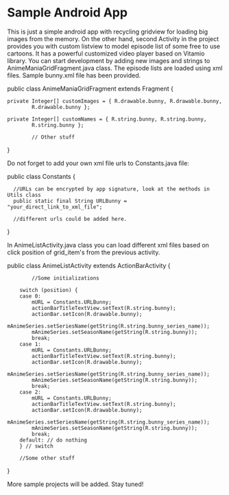 # Sample Android App

This is just a simple android app with recycling gridview for loading big images from the memory. On the other hand,
second Activity in the project provides you with custom listview to model episode list of some free to use cartoons. It has a
powerful customized video player based on Vitamio library. You can start development by adding new images and strings to 
AnimeManiaGridFragment.java class. The episode lists are loaded using xml files. Sample bunny.xml file has been
provided.


public class AnimeManiaGridFragment extends Fragment {

	private Integer[] customImages = { R.drawable.bunny, R.drawable.bunny,
			R.drawable.bunny };

	private Integer[] customNames = { R.string.bunny, R.string.bunny,
			R.string.bunny };
			
			// Other stuff
} 

Do not forget to add your own xml file urls to Constants.java file:


public class Constants {

	  //URLs can be encrypted by app signature, look at the methods in Utils class
	  public static final String URLBunny = "your_direct_link_to_xml_file";
	  
	  //different urls could be added here.
}

In AnimeListActivity.java class you can load different xml files based on click position of grid_item's from the
previous activity.


public class AnimeListActivity extends ActionBarActivity {

    		//Some initializations
		
		switch (position) {
		case 0:
			mURL = Constants.URLBunny;
			actionBarTitleTextView.setText(R.string.bunny);
			actionBar.setIcon(R.drawable.bunny);
			mAnimeSeries.setSeriesName(getString(R.string.bunny_series_name));
			mAnimeSeries.setSeasonName(getString(R.string.bunny));
			break;
		case 1:
			mURL = Constants.URLBunny;
			actionBarTitleTextView.setText(R.string.bunny);
			actionBar.setIcon(R.drawable.bunny);
			mAnimeSeries.setSeriesName(getString(R.string.bunny_series_name));
			mAnimeSeries.setSeasonName(getString(R.string.bunny));
			break;
		case 2:
			mURL = Constants.URLBunny;
			actionBarTitleTextView.setText(R.string.bunny);
			actionBar.setIcon(R.drawable.bunny);
			mAnimeSeries.setSeriesName(getString(R.string.bunny_series_name));
			mAnimeSeries.setSeasonName(getString(R.string.bunny));
			break;
		default: // do nothing
		} // switch
		
		//Some other stuff
} 

More sample projects will be added. Stay tuned!
